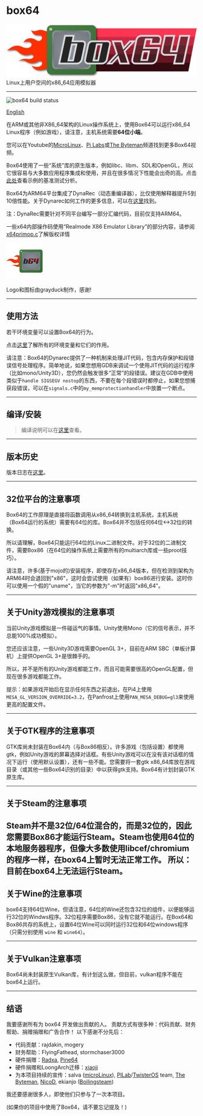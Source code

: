 # box64

![Official logo](img/Box64Logo.png "Official Logo")
Linux上用户空间的x86_64应用模拟器 

----
![box64 build status](https://app.travis-ci.com/ptitSeb/box64.svg?branch=main)

[English](README.md)

在ARM或其他非X86_64架构的Linux操作系统上，使用Box64可以运行x86_64 Linux程序（例如游戏），请注意，主机系统需要**64位小端**。

您可以在Youtube的[MicroLinux](https://www.youtube.com/channel/UCwFQAEj1lp3out4n7BeBatQ)、[Pi Labs](https://www.youtube.com/channel/UCgfQjdc5RceRlTGfuthBs7g)或[The Byteman](https://www.youtube.com/channel/UCEr8lpIJ3B5Ctc5BvcOHSnA)频道找到更多Box64视频。

Box64使用了一些“系统”库的原生版本，例如libc、libm、SDL和OpenGL，所以它很容易与大多数应用程序集成和使用，并且在很多情况下性能会出奇的高。点击[此处](https://box86.org/index.php/2021/06/game-performances/)查看示例的基准测试分析。

Box64为ARM64平台集成了DynaRec（动态重编译器），比仅使用解释器提升5到10倍性能。关于Dynarec如何工作的更多信息，可以在[这里](https://box86.org/2021/07/inner-workings-a-high%e2%80%91level-view-of-box86-and-a-low%e2%80%91level-view-of-the-dynarec/)找到。

注：DynaRec需要针对不同平台编写一部分汇编代码，目前仅支持ARM64。

一些x64内部操作码使用“Realmode X86 Emulator Library”的部分内容，请参阅[x64primop.c](../src/emu/x64primop.c)了解版权详情 

<img src="img/Box64Icon.png" width="96" height="96">

Logo和图标由grayduck制作，感谢!

----

使用方法
----

若干环境变量可以设置Box64的行为。

点击[这里](USAGE.md)了解所有的环境变量和它们的作用。

请注意：Box64的Dynarec提供了一种机制来处理JIT代码，包含内存保护和段错误信号处理程序。简单地说，如果您想用GDB来调试一个使用JIT代码的运行程序（比如mono/Unity3D），您仍然会触发很多“正常”的段错误。建议在GDB中使用类似于`handle SIGSEGV nostop`的东西，不要在每个段错误时都停止，如果您想捕获段错误，可以在`signals.c`中的`my_memprotectionhandler`中放置一个断点。

----

编译/安装
----
> 编译说明可以在[这里](COMPILE.md)查看。  

----

版本历史
----

版本日志在[这里](CHANGELOG.md)。

----

32位平台的注意事项
----

Box64的工作原理是直接将函数调用从x86_64转换到主机系统，主机系统（Box64运行的系统）需要有64位的库。Box64并不包括任何64位<->32位的转换。

所以请理解，Box64只能运行64位的Linux二进制文件。对于32位的二进制文件，需要Box86（在64位的操作系统上需要所有的multiarch库或一些proot技巧）。

请注意，许多(基于mojo的)安装程序，即使存在x86_64版本，但在检测到架构为ARM64时会退回到"x86"，这时会尝试使用（如果有）box86进行安装。这时你可以使用一个假的"uname"，当它的参数为"-m"时返回"x86_64"。

----

关于Unity游戏模拟的注意事项
----

当前Unity游戏模拟是一件碰运气的事情。Unity使用Mono（它的信号表示，并不总能100%成功模拟）。

您还应该注意，一些Unity3D游戏需要OpenGL 3+，目前在ARM SBC（单板计算机）上提供OpenGL 3+是很棘手的。

所以，并不是所有的Unity游戏都能工作，而且可能需要很高的OpenGL配置，但现在很多游戏都能工作。

提示：如果游戏开始后在显示任何东西之前退出，在Pi4上使用`MESA_GL_VERSION_OVERRIDE=3.2`，在Panfrost上使用`PAN_MESA_DEBUG=gl3`来使用更高的配置文件。

----

关于GTK程序的注意事项
----

GTK库尚未封装在Box64内（与Box86相反）。许多游戏（包括设置）都使用gtk，例如Unity游戏的屏幕选择对话框。有些Unity游戏可以在没有该对话框的情况下运行（使用默认设置），还有一些不能。您需要将一套gtk x86_64库放在游戏目录（或其他一些Box64识别的目录）中以获得gtk支持。Box64有计划封装GTK原生库。 

----

关于Steam的注意事项
----

Steam并不是32位/64位混合的，而是32位的，因此您需要Box86才能运行Steam。Steam也使用64位的本地服务器程序，但像大多数使用libcef/chromium的程序一样，在box64上暂时无法正常工作。
所以：目前在box64上无法运行Steam。
----

关于Wine的注意事项
----

box64支持64位Wine，但请注意，64位的Wine还包含32位的组件，以便能够运行32位的Windws程序。32位程序需要Box86，没有它就不能运行。在Box64和Box86共存的系统上，设置64位Wine可以同时运行32位和64位windows程序（只需分别使用 `wine` 和 `wine64`）。

----

关于Vulkan注意事项
----

Box64尚未封装原生Vulkan库，有计划这么做，但目前，vulkan程序不能在box64上运行。

----

结语
----

我要感谢所有为 box64 开发做出贡献的人。
贡献方式有很多种：代码贡献、财务帮助、捐赠捐赠和广告合作！
以下感谢不分先后： 
 * 代码贡献：rajdakin, mogery
 * 财务帮助：FlyingFathead, stormchaser3000
 * 硬件捐赠：[Radxa](https://rockpi.org/), [Pine64](https://www.pine64.org/)
 * 硬件捐赠和LoongArch迁移：[xiaoji](https://www.linuxgame.cn)
 * 为本项目持续的宣传：salva ([microLinux](https://www.youtube.com/channel/UCwFQAEj1lp3out4n7BeBatQ)), [PILab](https://www.youtube.com/channel/UCgfQjdc5RceRlTGfuthBs7g)/[TwisterOS](https://twisteros.com/) team, [The Byteman](https://www.youtube.com/channel/UCEr8lpIJ3B5Ctc5BvcOHSnA), [NicoD](https://www.youtube.com/channel/UCpv7NFr0-9AB5xoklh3Snhg), ekianjo ([Boilingsteam](https://boilingsteam.com/))

我还要感谢很多人，即使他们只参与了一次本项目。

(如果你的项目中使用了Box64，请不要忘记提及！)
